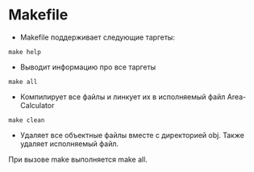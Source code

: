 # Makefile
- Makefile поддерживает следующие таргеты:
```
make help
```
- Выводит информацию про все таргеты

```
make all
```
- Компилирует все файлы и линкует их в исполняемый файл Area-Calculator 

```
make clean
```
- Удаляет все объектные файлы вместе с директорией obj. Также удаляет исполняемый файл.

При вызове make выполняется make all.

